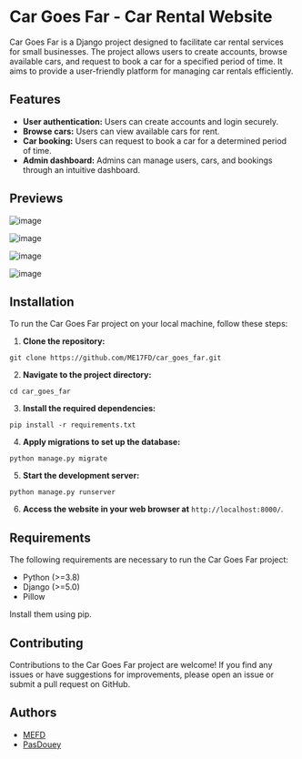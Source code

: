 # Car Goes Far - Car Rental Website

Car Goes Far is a Django project designed to facilitate car rental services for small businesses. The project allows users to create accounts, browse available cars, and request to book a car for a specified period of time. It aims to provide a user-friendly platform for managing car rentals efficiently.

## Features

- **User authentication:** Users can create accounts and login securely.
- **Browse cars:** Users can view available cars for rent.
- **Car booking:** Users can request to book a car for a determined period of time.
- **Admin dashboard:** Admins can manage users, cars, and bookings through an intuitive dashboard.

## Previews

![image](https://github.com/ME17FD/car_goes_far/assets/46624279/ff1479ca-f6bf-4542-97f7-e1face1b2b02)

![image](https://github.com/ME17FD/car_goes_far/assets/46624279/986b4351-cead-4a07-bf65-fb30ac8731df)

![image](https://github.com/ME17FD/car_goes_far/assets/46624279/0452b981-c7c1-4d70-af72-9b9ad4116ee8)

![image](https://github.com/ME17FD/car_goes_far/assets/46624279/7fe870a8-53c9-4bb2-832f-f5eb0f683ae0)


## Installation

To run the Car Goes Far project on your local machine, follow these steps:

1. **Clone the repository:**
```
git clone https://github.com/ME17FD/car_goes_far.git
```

2. **Navigate to the project directory:**
```
cd car_goes_far
```
3. **Install the required dependencies:**
```
pip install -r requirements.txt
```
4. **Apply migrations to set up the database:**
```
python manage.py migrate
```

5. **Start the development server:**
```
python manage.py runserver
```

6. **Access the website in your web browser at** `http://localhost:8000/`.

## Requirements

The following requirements are necessary to run the Car Goes Far project:

- Python (>=3.8)
- Django (>=5.0)
- Pillow

Install them using pip.


## Contributing

Contributions to the Car Goes Far project are welcome! If you find any issues or have suggestions for improvements, please open an issue or submit a pull request on GitHub.


## Authors

- [MEFD](https://github.com/ME17FD)
- [PasDouey](https://github.com/PasDouey)
